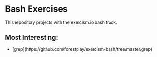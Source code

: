 # Bash Exercises
This repository projects with the exercism.io bash track.

## Most Interesting:
<ul>
<li>[grep](https://github.com/forestplay/exercism-bash/tree/master/grep)</li>
  </ul>
